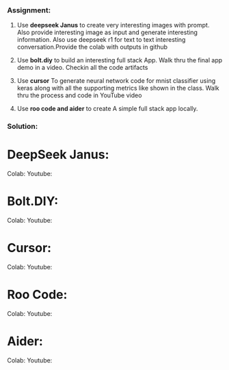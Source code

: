 ### Assignment:

1. Use **deepseek Janus** to create very interesting images with prompt. Also provide interesting image as input and generate interesting information. Also use deepseek r1 for text to text interesting conversation.Provide the colab with outputs in github

2. Use **bolt.diy** to build an interesting full stack App. Walk thru the final app demo in a video. Checkin all the code artifacts
   
3. Use **cursor** To generate neural network code for mnist classifier using keras  along with all the supporting metrics like shown in the class. Walk thru the process and code in YouTube video

4. Use **roo code and aider** to create A simple full stack app locally.

### Solution:

# DeepSeek Janus:
Colab:
Youtube:

# Bolt.DIY:
Colab:
Youtube:

# Cursor:
Colab:
Youtube:

# Roo Code:
Colab:
Youtube:

# Aider:
Colab:
Youtube:
